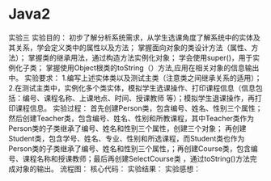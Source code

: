 # Java2
实验三
实验目的：
初步了解分析系统需求，从学生选课角度了解系统中的实体及其关系，学会定义类中的属性以及方法；
掌握面向对象的类设计方法（属性、方法）；
掌握类的继承用法，通过构造方法实例化对象；
学会使用super()，用于实例化子类；
掌握使用Object根类的toString（）方法,应用在相关对象的信息输出中。
实验要求：
1.编写上述实体类以及测试主类（注意类之间继承关系的适用）；
2.在测试主类中，实例化多个类实体，模拟学生选课操作、打印课程信息（信息包括：编号、课程名称、上课地点、时间、授课教师 等）；模拟学生退课操作，再打印课程信息。
实验过程：
首先创建Person类，包含编号、姓名、性别三个属性；然后创建Teacher类，包含编号、姓名、性别和所教课程，其中Teacher类作为Person类的子类继承了编号、姓名和性别三个属性，创建三个对象；
再创建Student类，包含学号、姓名、专业、性别和所选课程，而Student类也作为Person类的子类继承了编号、姓名和性别三个属性，；再创建Course类，包含编号、课程名称和授课教师；最后再创建SelectCourse类
，通过toString()方法完成对象的输出。
流程图：
核心代码：
实验结果：
实验感想：
